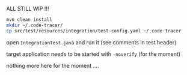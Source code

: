 ALL STILL WIP !!!

```bash
mvn clean install
mkdir ~/.code-tracer/
cp src/test/resources/integration/test-config.yaml ~/.code-tracer
```

open `IntegrationTest.java` and run it (see comments in test header)

target application needs to be started with `-noverify` (for the moment)

nothing more here for the moment .... 
